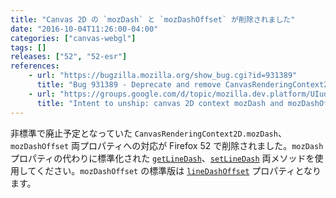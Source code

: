 ```yaml
---
title: "Canvas 2D の `mozDash` と `mozDashOffset` が削除されました"
date: "2016-10-04T11:26:00-04:00"
categories: ["canvas-webgl"]
tags: []
releases: ["52", "52-esr"]
references:
    - url: "https://bugzilla.mozilla.org/show_bug.cgi?id=931389"
      title: "Bug 931389 - Deprecate and remove CanvasRenderingContext2D.mozDash/mozDashOffset"
    - url: "https://groups.google.com/d/topic/mozilla.dev.platform/UIudMABegcY/discussion"
      title: "Intent to unship: canvas 2D context mozDash and mozDashOffset."
---
```

非標準で廃止予定となっていた `CanvasRenderingContext2D.mozDash`、`mozDashOffset` 両プロパティへの対応が Firefox 52 で削除されました。`mozDash` プロパティの代わりに標準化された [`getLineDash`](https://developer.mozilla.org/docs/Web/API/CanvasRenderingContext2D/getLineDash)、[`setLineDash`](https://developer.mozilla.org/docs/Web/API/CanvasRenderingContext2D/setLineDash) 両メソッドを使用してください。`mozDashOffset` の標準版は [`lineDashOffset`](https://developer.mozilla.org/docs/Web/API/CanvasRenderingContext2D/lineDashOffset) プロパティとなります。
